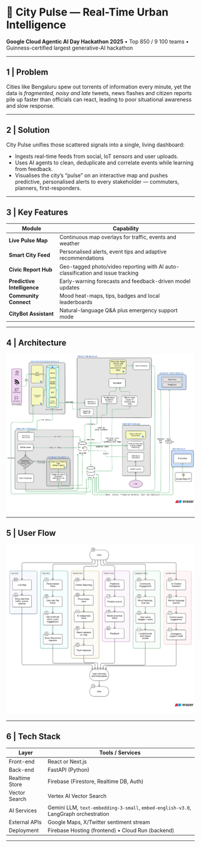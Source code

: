 # 🌆 City Pulse — Real-Time Urban Intelligence   
**Google Cloud Agentic AI Day Hackathon 2025** • Top 850 / 9 100 teams • Guinness-certified largest generative-AI hackathon

---

## 1 | Problem

Cities like Bengaluru spew out torrents of information every minute, yet the data is *fragmented, noisy and late* tweets, news flashes and citizen reports pile up faster than officials can react, leading to poor situational awareness and slow response.

---

## 2 | Solution

City Pulse unifies those scattered signals into a single, living dashboard:

* Ingests real-time feeds from social, IoT sensors and user uploads.  
* Uses AI agents to clean, deduplicate and correlate events while learning from feedback.  
* Visualises the city’s “pulse” on an interactive map and pushes predictive, personalised alerts to every stakeholder — commuters, planners, first-responders.

---

## 3 | Key Features

| Module                | Capability |
|-----------------------|------------|
| **Live Pulse Map**    | Continuous map overlays for traffic, events and weather |
| **Smart City Feed**   | Personalised alerts, event tips and adaptive recommendations |
| **Civic Report Hub**  | Geo-tagged photo/video reporting with AI auto-classification and issue tracking |
| **Predictive Intelligence** | Early-warning forecasts and feedback-driven model updates |
| **Community Connect** | Mood heat-maps, tips, badges and local leaderboards |
| **CityBot Assistant** | Natural-language Q&A plus emergency support mode |

---

## 4 | Architecture

<img src="Architecture PNG (2).png" alt="System-level architecture" width="800">

---

## 5 | User Flow

<img src="Flow_chart.jpg" alt="End-to-end user flow" width="800">

---

## 6 | Tech Stack

| Layer            | Tools / Services |
|------------------|------------------|
| Front-end        | React or Next.js |
| Back-end         | FastAPI (Python) |
| Realtime Store   | Firebase (Firestore, Realtime DB, Auth) |
| Vector Search    | Vertex AI Vector Search |
| AI Services      | Gemini LLM, `text-embedding-3-small`, `embed-english-v3.0`, LangGraph orchestration |
| External APIs    | Google Maps, X/Twitter sentiment stream |
| Deployment       | Firebase Hosting (frontend) • Cloud Run (backend) |

---

